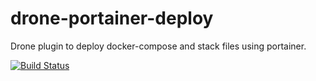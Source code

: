 # drone-portainer-deploy
Drone plugin to deploy docker-compose and stack files using portainer.

[![Build Status](https://drone.lukemilius.com/api/badges/lmilius-homelab/drone-portainer-deploy/status.svg)](https://drone.lukemilius.com/lmilius-homelab/drone-portainer-deploy)

